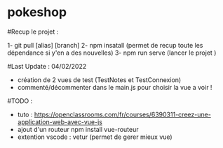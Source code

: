 # pokeshop

#Recup le projet : 

1- git pull [alias] [branch]
2- npm insatall   (permet de recup toute les dépendance si y'en a des nouvelles) 
3- npm run serve (lancer le projet ) 


#Last Update :  04/02/2022

- création de 2 vues de test (TestNotes et TestConnexion) 
- commenté/décommenter dans le main.js pour choisir la vue a voir ! 


#TODO :

- tuto : https://openclassrooms.com/fr/courses/6390311-creez-une-application-web-avec-vue-js
- ajout d'un routeur 
npm install vue-routeur 
- extention vscode : vetur  (permet de gerer mieux vue) 
